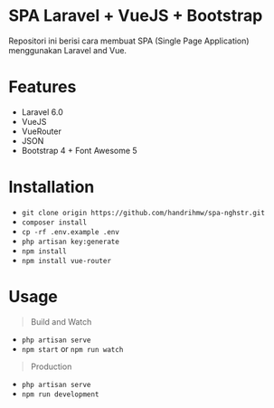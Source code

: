 # SPA Laravel + VueJS + Bootstrap
Repositori ini berisi cara membuat SPA (Single Page Application) menggunakan Laravel and Vue.

# Features
- Laravel 6.0
- VueJS
- VueRouter
- JSON
- Bootstrap 4 + Font Awesome 5

# Installation
- `git clone origin https://github.com/handrihmw/spa-nghstr.git`
- `composer install`
- `cp -rf .env.example .env`
- `php artisan key:generate`
- `npm install`
- `npm install vue-router`

# Usage
> Build and Watch
- `php artisan serve`
- `npm start` or `npm run watch`

> Production
- `php artisan serve`
- `npm run development`
